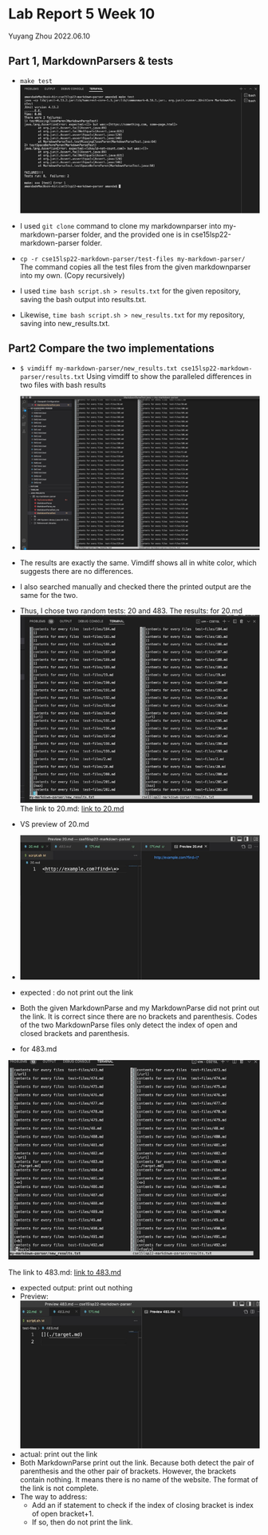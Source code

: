 # Lab Report 5 Week 10
Yuyang Zhou
2022.06.10

## Part 1, MarkdownParsers & tests
* `make test`
![image](0610_markdown.jpeg)

* I used `git clone` command to clone my markdownparser into my-markdown-parser folder, and the provided one is in cse15lsp22-markdown-parser folder. 

* `cp -r cse15lsp22-markdown-parser/test-files my-markdown-parser/` The command copies all the test files from the given markdownparser into my own. (Copy recursively) 
* I used `time bash script.sh > results.txt` for the given repository, saving the bash output into results.txt.
* Likewise, `time bash script.sh > new_results.txt` for my repository, saving into new_results.txt.
## Part2 Compare the two implementations
* `$ vimdiff my-markdown-parser/new_results.txt cse15lsp22-markdown-parser/results.txt` Using vimdiff to show the paralleled differences in two files with bash results
* ![image](0610compare.jpeg)
* The results are exactly the same. Vimdiff shows all in white color, which suggests there are no differences.
* I also searched manually and checked there the printed output are the same for the two.
* Thus, I chose two random tests: 20 and 483. 
The results: 
for 20.md
![image](0611_test20.jpeg)
The link to 20.md:
[link to 20.md](https://github.com/yuz120/markdown-parser/blob/292a8d15704f95841ccb7c7f3147d80f8b30928c/test-files/20.md)
* VS preview of 20.md
* ![image](20prev.jpeg)
* expected : do not print out the link
* Both the given MarkdownParse and my MarkdownParse did not print out the link. It is correct since there are no brackets and parenthesis. Codes of the two MarkdownParse files only detect the index of open and closed brackets and parenthesis.



* for 483.md

![image](0611_483.jpeg)

The link to 483.md:
[link to 483.md](https://github.com/yuz120/markdown-parser/blob/292a8d15704f95841ccb7c7f3147d80f8b30928c/test-files/483.md)

* expected output: print out nothing
* Preview: 
![image](483prev.jpeg)
* actual: print out the link 
* Both MarkdownParse print out the link. Because both detect the pair of parenthesis and the other pair of brackets. However, the brackets contain nothing. It means there is no name of the website. The format of the link is not complete.
* The way to address:
    * Add an if statement to check if the index of closing bracket is index of open bracket+1.
    * If so, then do not print the link.









